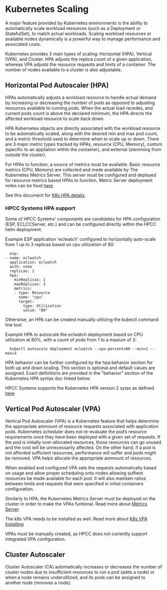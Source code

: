 # Kubernetes Scaling

A major feature provided by Kubernetes environments is the ability to automatically scale workload resources (such as a Deployment or StatefulSet), to match actual workloads. Scaling workload resources or available nodes dynamically is a powerful way to manage performance and associated costs.

Kubernetes provides 3 main types of scaling: Horizontal (HPA), Vertical (VPA), and Cluster. HPA adjusts the replica count of a given application, whereas VPA adjusts the resource requests and limits of a container. The number of nodes available to a cluster is also adjustable.

## Horizontal Pod Autoscaler (HPA)

HPAs automatically adjusts a workload resource to handle actual demand by increasing or decreasing the number of pods as opposed to adjusting resources available to running pods. When the actual load recedes, and current pods count is above the declared minimum, the HPA directs the affected workload resource to scale back down.

HPA Kubernetes objects are directly associated with the workload resource to be automatically scaled, along with the desired min and max pod count, and a metric threshold used to determine when to scale up or down. There are 3 major metric types tracked by HPAs, resource (CPU, Memory), custom (specific to an appliation within the container), and external (stemming from outside the cluster). 

For HPAs to function, a source of metrics must be available. Basic resource metrics (CPU, Memory) are collected and made available by The Kubernetes Metrics Server. This server must be configured and deployed for resource metrics based HPAs to function. Metric Server deployment notes can be foud [here](https://kubernetes.io/docs/tasks/run-application/horizontal-pod-autoscale-walkthrough/)

See this document for [K8s HPA details](https://kubernetes.io/docs/tasks/run-application/horizontal-pod-autoscale/).

### HPCC Systems HPA support

Some of HPCC Systems' components are candidates for HPA configuration (ESP, ECLCCServer, etc.) and can be configured directly within the HPCC helm deployment.

Example ESP application 'eclwatch' configured to horizontally auto-scale from 1 up to 3 replicas based on cpu utilization of 80:

```console
  esp:
- name: eclwatch
  application: eclwatch
  auth: none
  replicas: 1
  hpa:
    minReplicas: 1
    maxReplicas: 3
    metrics:
    - type: Resource
      name: "cpu"
      target: 
        type: Utilization
        value: "80"
```

Otherwise, an HPA can be created manually utilizing the kubectl command line tool.

Example HPA to autoscale the eclwatch deployment based on CPU utilization at 80%, with a count of pods from 1 to a maxium of 3:
```console
  kubectl autoscale deployment eclwatch --cpu-percent=80 --min=1 --max=3
```

HPA behavior can be further configured by the hpa.behavior section for both up and down scaling. This section is optional and default values are assigned. Exact definitions are provided in the "behavior" section of the Kubernetes HPA syntax doc linked below.

HPCC Systems supports the Kubernetes HPA version 2 sytax as defined [here](https://kubernetes.io/docs/reference/kubernetes-api/workload-resources/horizontal-pod-autoscaler-v2/#HorizontalPodAutoscalerSpec)

## Vertical Pod Autoscaler (VPA)

Vertical Pod Autoscaler (VPA) is a Kubernetes feature that helps determine the appropriate ammount of resource requests associated with application pods. Kubernetes scheduler does not re-evaluate the pod’s resource requirements once they have been deployed with a given set of requests. If the pod is initially over-allocated resources, those resources can go unused and the cost will be unnecessarily affected. On the other hand, if a pod is not afforded sufficient resources, performance will suffer and pods might be removed. VPA helps allocate the appropriate ammount of resources.

When enabled and configured VPA sets the requests automatically based on usage and allow proper scheduling onto nodes allowing suffient resources be made available for each pod. It will also maintain ratios between limits and requests that were specified in initial containers configuration.

Similarly to HPA, the Kubernetes Metrics Server must be deployed on the cluster in order to make the VPAs funtional. Read more about [Metrics Server](https://github.com/kubernetes-sigs/metrics-server).

The k8s VPA needs to be installed as well. Read more about [K8s VPA Installing](https://github.com/kubernetes/autoscaler/tree/master/vertical-pod-autoscaler#installation)

VPAs must be manually created, as HPCC does not currently support integrated VPA configuration.

## Cluster Autoscaler
Cluster Autoscaler (CA) automatically increases or decreases the number of cluster nodes due to insufficient resources to run a pod (adds a node) or when a node remains underutilized, and its pods can be assigned to another node (removes a node).
